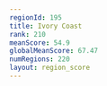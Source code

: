 ```yaml
---
regionId: 195
title: Ivory Coast
rank: 210
meanScore: 54.9
globalMeanScore: 67.47
numRegions: 220
layout: region_score
---
```

